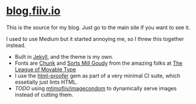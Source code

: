 # [blog.fiiv.io](http://blog.fiiv.io)

This is the source for my blog. Just go to the main site if you want to see it.

I used to use Medium but it started annoying me, so I threw this together instead.

 * Built in [Jekyll](http://jekyllrb.com), and the theme is my own.
 * Fonts are [Chunk](https://www.theleagueofmoveabletype.com/chunk) and [Sorts Mill Goudy](https://www.theleagueofmoveabletype.com/sorts-mill-goudy) from the amazing folks at [The League of Movable Type](https://www.theleagueofmoveabletype.com/)
 * I use the [html-proofer](https://github.com/gjtorikian/html-proofer) gem as part of a very minimal CI suite, which essetially just lints HTML.
 * _TODO_ using [mtimofiiv/imagecondom](https://github.com/mtimofiiv/imagecondom) to dynamically serve images instead of cutting them.

